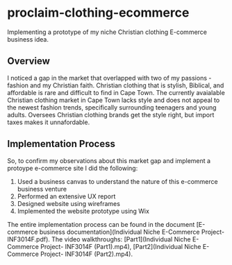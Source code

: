 # proclaim-clothing-ecommerce
Implementing a prototype of my niche Christian clothing E-commerce business idea.

## Overview
I noticed a gap in the market that overlapped with two of my passions - fashion and my Christian faith. 
Christian clothing that is stylish, Biblical, and affordable is rare and difficult to find in Cape Town. The currently avaialable Christian clothing market in Cape Town lacks style and does not appeal to the newest fashion trends, specifically surrounding teenagers and young adults. Oversees Christian clothing brands get the style right, but import taxes makes it unnafordable. 

## Implementation Process
So, to confirm my observations about this market gap and implement a protoype e-commerce site I did the following:
1. Used a business canvas to understand the nature of this e-commerce business venture 
2. Performed an extensive UX report
3. Designed website using wireframes
4. Implemented the website prototype using Wix

The entire implementation process can be found in the document [E-commerce business documentation](Individual Niche E-Commerce Project- INF3014F.pdf). The video walkthroughs: [Part1](Individual Niche E-Commerce Project- INF3014F (Part1).mp4), [Part2](Individual Niche E-Commerce Project- INF3014F (Part2).mp4).   
